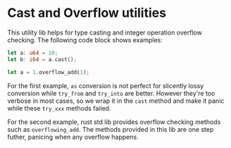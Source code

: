 # Cast and Overflow utilities

This utility lib helps for type casting and integer operation overflow checking. The following code block shows examples:

```rust
let a: u64 = 10;
let b: i64 = a.cast();
```

```rust
let a = 1.overflow_add(1);
```

For the first example, `as` conversion is not perfect for slicently lossy conversion while `try_from` and `try_into` are better. However they're too verbose in most cases, so we wrap it in the `cast` method and make it panic while these `try_xxx` methods failed.

For the second example, rust std lib provides overflow checking methods such as `overflowing_add`. The methods provided in this lib are one step futher, panicing when any overflow happens.
